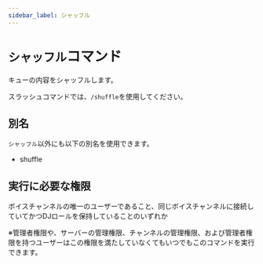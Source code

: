 ```yaml
---
sidebar_label: シャッフル
---
```

# `シャッフル`コマンド
キューの内容をシャッフルします。

スラッシュコマンドでは、`/shuffle`を使用してください。

## 別名
`シャッフル`以外にも以下の別名を使用できます。

- shuffle




## 実行に必要な権限
ボイスチャンネルの唯一のユーザーであること、同じボイスチャンネルに接続していてかつDJロールを保持していることのいずれか

※管理者権限や、サーバーの管理権限、チャンネルの管理権限、および管理者権限を持つユーザーはこの権限を満たしていなくてもいつでもこのコマンドを実行できます。
  
